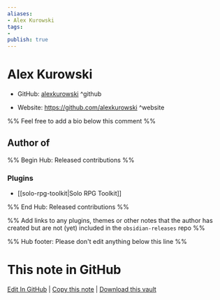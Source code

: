 ```yaml
---
aliases:
- Alex Kurowski
tags:
- 
publish: true
---
```


# Alex Kurowski

- GitHub: [alexkurowski](https://github.com/alexkurowski/) ^github
<!-- - Discord: `@` ^discord-->
- Website: <https://github.com/alexkurowski> ^website
<!-- - [[Publish sites|Publish site]]: <https://> ^publish-->

%% Feel free to add a bio below this comment %%


## Author of

%% Begin Hub: Released contributions %%
### Plugins
- [[solo-rpg-toolkit|Solo RPG Toolkit]]

%% End Hub: Released contributions %%

%% Add links to any plugins, themes or other notes that the author has created but are not (yet) included in the `obsidian-releases` repo %%

<!--
### Unlisted plugins
-->

<!--
### Others
-->

<!--
## Sponsor this author
-->

<!-- - [[GitHub sponsors]]: [Sponsor @alexkurowski on GitHub Sponsors](https://github.com/sponsors/alexkurowski) ^github-sponsor-->
<!-- - [[Buy me a coffee]]: <https://> ^buy-me-a-coffee-->
<!-- - [[PayPal]]: <https://> ^paypal-->
<!-- - [[Patreon]]: <https://> ^patreon-->

<!--
## Follow this author
-->

<!-- - [[YouTube Channels|On YouTube]]: <https://> ^youtube-->
<!-- - Twitter: <https://> ^twitter-->
<!-- - ... -->

%% Hub footer: Please don't edit anything below this line %%

# This note in GitHub

<span class="git-footer">[Edit In GitHub](https://github.dev/obsidian-community/obsidian-hub/blob/main/01%20-%20Community/People/alexkurowski.md "git-hub-edit-note") | [Copy this note](https://raw.githubusercontent.com/obsidian-community/obsidian-hub/main/01%20-%20Community/People/alexkurowski.md "git-hub-copy-note") | [Download this vault](https://github.com/obsidian-community/obsidian-hub/archive/refs/heads/main.zip "git-hub-download-vault") </span>
